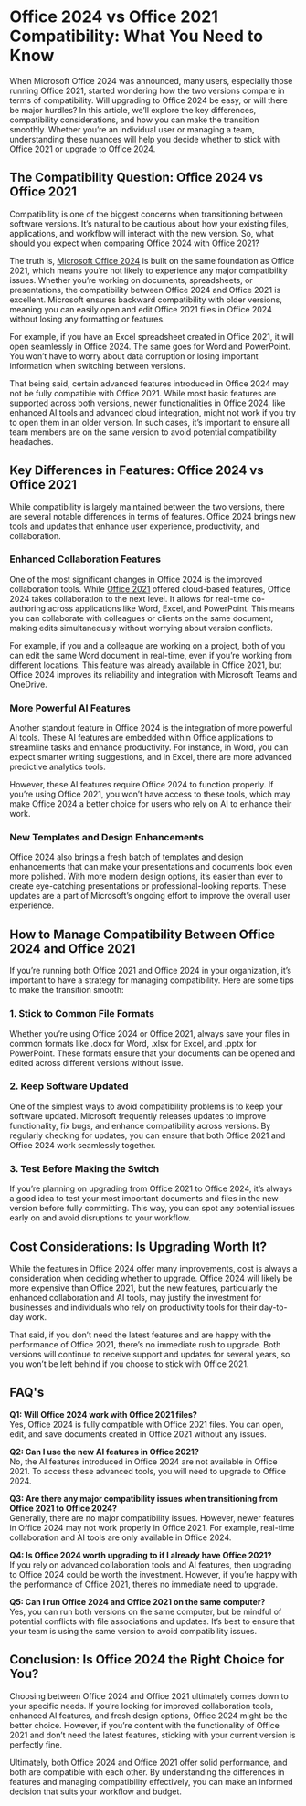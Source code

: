 # Office 2024 vs Office 2021 Compatibility: What You Need to Know

When Microsoft Office 2024 was announced, many users, especially those running Office 2021, started wondering how the two versions compare in terms of compatibility. Will upgrading to Office 2024 be easy, or will there be major hurdles? In this article, we’ll explore the key differences, compatibility considerations, and how you can make the transition smoothly. Whether you’re an individual user or managing a team, understanding these nuances will help you decide whether to stick with Office 2021 or upgrade to Office 2024.

## The Compatibility Question: Office 2024 vs Office 2021

Compatibility is one of the biggest concerns when transitioning between software versions. It’s natural to be cautious about how your existing files, applications, and workflow will interact with the new version. So, what should you expect when comparing Office 2024 with Office 2021?

The truth is, [Microsoft Office 2024](https://microsoftprokey.com/product/microsoft-office-2024-professional-plus/) is built on the same foundation as Office 2021, which means you’re not likely to experience any major compatibility issues. Whether you’re working on documents, spreadsheets, or presentations, the compatibility between Office 2024 and Office 2021 is excellent. Microsoft ensures backward compatibility with older versions, meaning you can easily open and edit Office 2021 files in Office 2024 without losing any formatting or features.

For example, if you have an Excel spreadsheet created in Office 2021, it will open seamlessly in Office 2024. The same goes for Word and PowerPoint. You won’t have to worry about data corruption or losing important information when switching between versions.

That being said, certain advanced features introduced in Office 2024 may not be fully compatible with Office 2021. While most basic features are supported across both versions, newer functionalities in Office 2024, like enhanced AI tools and advanced cloud integration, might not work if you try to open them in an older version. In such cases, it’s important to ensure all team members are on the same version to avoid potential compatibility headaches.

## Key Differences in Features: Office 2024 vs Office 2021

While compatibility is largely maintained between the two versions, there are several notable differences in terms of features. Office 2024 brings new tools and updates that enhance user experience, productivity, and collaboration.

### Enhanced Collaboration Features

One of the most significant changes in Office 2024 is the improved collaboration tools. While [Office 2021](https://microsoftprokey.com/product-category/microsoft-office/microsoft-office-2021/) offered cloud-based features, Office 2024 takes collaboration to the next level. It allows for real-time co-authoring across applications like Word, Excel, and PowerPoint. This means you can collaborate with colleagues or clients on the same document, making edits simultaneously without worrying about version conflicts.

For example, if you and a colleague are working on a project, both of you can edit the same Word document in real-time, even if you’re working from different locations. This feature was already available in Office 2021, but Office 2024 improves its reliability and integration with Microsoft Teams and OneDrive.

### More Powerful AI Features

Another standout feature in Office 2024 is the integration of more powerful AI tools. These AI features are embedded within Office applications to streamline tasks and enhance productivity. For instance, in Word, you can expect smarter writing suggestions, and in Excel, there are more advanced predictive analytics tools.

However, these AI features require Office 2024 to function properly. If you’re using Office 2021, you won’t have access to these tools, which may make Office 2024 a better choice for users who rely on AI to enhance their work.

### New Templates and Design Enhancements

Office 2024 also brings a fresh batch of templates and design enhancements that can make your presentations and documents look even more polished. With more modern design options, it’s easier than ever to create eye-catching presentations or professional-looking reports. These updates are a part of Microsoft’s ongoing effort to improve the overall user experience.

## How to Manage Compatibility Between Office 2024 and Office 2021

If you’re running both Office 2021 and Office 2024 in your organization, it’s important to have a strategy for managing compatibility. Here are some tips to make the transition smooth:

### 1. Stick to Common File Formats

Whether you’re using Office 2024 or Office 2021, always save your files in common formats like .docx for Word, .xlsx for Excel, and .pptx for PowerPoint. These formats ensure that your documents can be opened and edited across different versions without issue.

### 2. Keep Software Updated

One of the simplest ways to avoid compatibility problems is to keep your software updated. Microsoft frequently releases updates to improve functionality, fix bugs, and enhance compatibility across versions. By regularly checking for updates, you can ensure that both Office 2021 and Office 2024 work seamlessly together.

### 3. Test Before Making the Switch

If you’re planning on upgrading from Office 2021 to Office 2024, it’s always a good idea to test your most important documents and files in the new version before fully committing. This way, you can spot any potential issues early on and avoid disruptions to your workflow.

## Cost Considerations: Is Upgrading Worth It?

While the features in Office 2024 offer many improvements, cost is always a consideration when deciding whether to upgrade. Office 2024 will likely be more expensive than Office 2021, but the new features, particularly the enhanced collaboration and AI tools, may justify the investment for businesses and individuals who rely on productivity tools for their day-to-day work.

That said, if you don’t need the latest features and are happy with the performance of Office 2021, there’s no immediate rush to upgrade. Both versions will continue to receive support and updates for several years, so you won’t be left behind if you choose to stick with Office 2021.

## FAQ's

**Q1: Will Office 2024 work with Office 2021 files?**  
Yes, Office 2024 is fully compatible with Office 2021 files. You can open, edit, and save documents created in Office 2021 without any issues.

**Q2: Can I use the new AI features in Office 2021?**  
No, the AI features introduced in Office 2024 are not available in Office 2021. To access these advanced tools, you will need to upgrade to Office 2024.

**Q3: Are there any major compatibility issues when transitioning from Office 2021 to Office 2024?**  
Generally, there are no major compatibility issues. However, newer features in Office 2024 may not work properly in Office 2021. For example, real-time collaboration and AI tools are only available in Office 2024.

**Q4: Is Office 2024 worth upgrading to if I already have Office 2021?**  
If you rely on advanced collaboration tools and AI features, then upgrading to Office 2024 could be worth the investment. However, if you’re happy with the performance of Office 2021, there’s no immediate need to upgrade.

**Q5: Can I run Office 2024 and Office 2021 on the same computer?**  
Yes, you can run both versions on the same computer, but be mindful of potential conflicts with file associations and updates. It’s best to ensure that your team is using the same version to avoid compatibility issues.

## Conclusion: Is Office 2024 the Right Choice for You?

Choosing between Office 2024 and Office 2021 ultimately comes down to your specific needs. If you’re looking for improved collaboration tools, enhanced AI features, and fresh design options, Office 2024 might be the better choice. However, if you’re content with the functionality of Office 2021 and don’t need the latest features, sticking with your current version is perfectly fine.

Ultimately, both Office 2024 and Office 2021 offer solid performance, and both are compatible with each other. By understanding the differences in features and managing compatibility effectively, you can make an informed decision that suits your workflow and budget.

```

